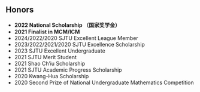 ## Honors

<ul style="margin:0 0 5px;">
  <li><autocolor><b>2022 National Scholarship （国家奖学金）</b></autocolor></li> 
  <li><autocolor><b>2021 Finalist in MCM/ICM</b></autocolor></li>
  <li><autocolor>2024/2022/2020 SJTU Excellent League Member</autocolor></li> 
  <li><autocolor>2023/2022/2021/2020 SJTU Excellence Scholarship</autocolor></li>
  <li><autocolor>2023 SJTU Excellent Undergraduate</autocolor></li>
  <li><autocolor>2021 SJTU Merit Student</autocolor></li>
  <li><autocolor>2021 Shao Ch’iu Scholarship</autocolor></li>
  <li><autocolor>2021 SJTU Academic Progress Scholarship</autocolor></li> 
  <li><autocolor>2020 Kwang-Hua Scholarship</autocolor></li>
  <li><autocolor>2020 Second Prize of National Undergraduate Mathematics Competition</autocolor></li> 

</body>
</html>
